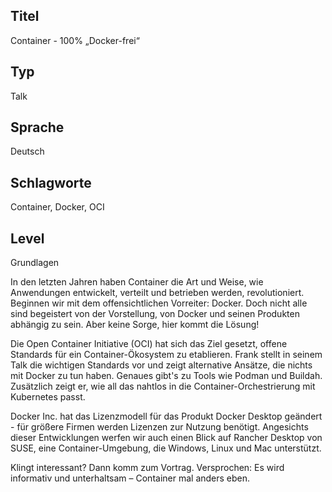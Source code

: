## Titel
Container - 100% „Docker-frei“

## Typ
Talk

## Sprache
Deutsch

## Schlagworte
Container, Docker, OCI

## Level
Grundlagen

In den letzten Jahren haben Container die Art und Weise, wie Anwendungen entwickelt, verteilt und betrieben werden, revolutioniert.  Beginnen wir mit dem offensichtlichen Vorreiter: Docker. Doch nicht alle sind begeistert von der Vorstellung, von Docker und seinen Produkten abhängig zu sein. Aber keine Sorge, hier kommt die Lösung!

Die Open Container Initiative (OCI) hat sich das Ziel gesetzt, offene Standards für ein Container-Ökosystem zu etablieren. Frank stellt in seinem Talk die wichtigen Standards vor und zeigt alternative Ansätze, die nichts mit Docker zu tun haben. Genaues gibt's zu Tools wie Podman und Buildah. Zusätzlich zeigt er, wie all das nahtlos in die Container-Orchestrierung mit Kubernetes passt.

Docker Inc. hat das Lizenzmodell für das Produkt Docker Desktop geändert - für größere Firmen werden Lizenzen zur Nutzung benötigt. Angesichts dieser Entwicklungen werfen wir auch einen Blick auf Rancher Desktop von SUSE, eine Container-Umgebung, die Windows, Linux und Mac unterstützt.

Klingt interessant? Dann komm zum Vortrag. Versprochen: Es wird informativ und unterhaltsam – Container mal anders eben.